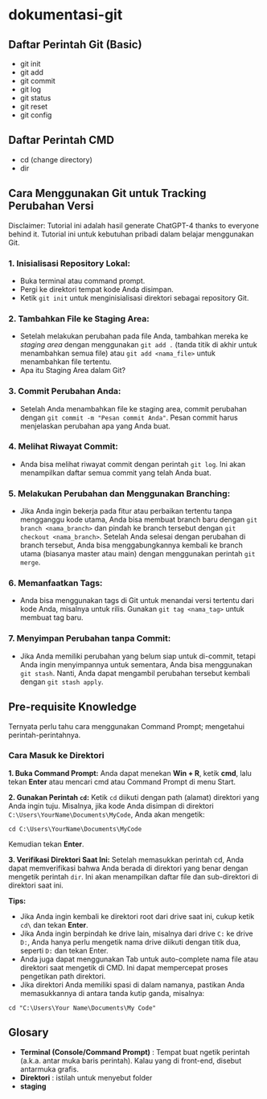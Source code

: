 # dokumentasi-git

## Daftar Perintah Git (Basic)
- git init
- git add
- git commit
- git log
- git status
- git reset
- git config

## Daftar Perintah CMD
- cd (change directory)
- dir 

## Cara Menggunakan Git untuk Tracking Perubahan Versi
Disclaimer: Tutorial ini adalah hasil generate ChatGPT-4 thanks to everyone behind it. Tutorial ini untuk kebutuhan pribadi dalam belajar menggunakan Git.

### 1. Inisialisasi Repository Lokal:

- Buka terminal atau command prompt.
- Pergi ke direktori tempat kode Anda disimpan.
- Ketik ```git init``` untuk menginisialisasi direktori sebagai repository Git.

### 2. Tambahkan File ke Staging Area:

- Setelah melakukan perubahan pada file Anda, tambahkan mereka ke _staging area_ dengan menggunakan ```git add .``` (tanda titik di akhir untuk menambahkan semua file) atau ```git add <nama_file>``` untuk menambahkan file tertentu.
- Apa itu Staging Area dalam Git?

### 3. Commit Perubahan Anda:

- Setelah Anda menambahkan file ke staging area, commit perubahan dengan ```git commit -m "Pesan commit Anda"```. Pesan commit harus menjelaskan perubahan apa yang Anda buat.

### 4. Melihat Riwayat Commit:

- Anda bisa melihat riwayat commit dengan perintah ```git log```. Ini akan menampilkan daftar semua commit yang telah Anda buat.

### 5. Melakukan Perubahan dan Menggunakan Branching:

- Jika Anda ingin bekerja pada fitur atau perbaikan tertentu tanpa mengganggu kode utama, Anda bisa membuat branch baru dengan ```git branch <nama_branch>``` dan pindah ke branch tersebut dengan ```git checkout <nama_branch>```.
Setelah Anda selesai dengan perubahan di branch tersebut, Anda bisa menggabungkannya kembali ke branch utama (biasanya master atau main) dengan menggunakan perintah ```git merge```.

### 6. Memanfaatkan Tags:

- Anda bisa menggunakan tags di Git untuk menandai versi tertentu dari kode Anda, misalnya untuk rilis. Gunakan ```git tag <nama_tag>``` untuk membuat tag baru.

### 7. Menyimpan Perubahan tanpa Commit:

- Jika Anda memiliki perubahan yang belum siap untuk di-commit, tetapi Anda ingin menyimpannya untuk sementara, Anda bisa menggunakan ```git stash```. Nanti, Anda dapat mengambil perubahan tersebut kembali dengan ```git stash apply```.

## Pre-requisite Knowledge
Ternyata perlu tahu cara menggunakan Command Prompt; mengetahui perintah-perintahnya. 

### Cara Masuk ke Direktori

**1. Buka Command Prompt:**
Anda dapat menekan **Win + R**, ketik **cmd**, lalu tekan **Enter** atau mencari cmd atau Command Prompt di menu Start.

**2. Gunakan Perintah ```cd```:**
Ketik ```cd``` diikuti dengan path (alamat) direktori yang Anda ingin tuju. Misalnya, jika kode Anda disimpan di direktori ```C:\Users\YourName\Documents\MyCode```, Anda akan mengetik:

```
cd C:\Users\YourName\Documents\MyCode
```
Kemudian tekan **Enter**.

**3. Verifikasi Direktori Saat Ini:**
Setelah memasukkan perintah cd, Anda dapat memverifikasi bahwa Anda berada di direktori yang benar dengan mengetik perintah ```dir```. Ini akan menampilkan daftar file dan sub-direktori di direktori saat ini.

**Tips:**
- Jika Anda ingin kembali ke direktori root dari drive saat ini, cukup ketik ```cd\``` dan tekan **Enter**.
- Jika Anda ingin berpindah ke drive lain, misalnya dari drive ```C:``` ke drive ```D:```, Anda hanya perlu mengetik nama drive diikuti dengan titik dua, seperti ```D:``` dan tekan Enter.
- Anda juga dapat menggunakan Tab untuk auto-complete nama file atau direktori saat mengetik di CMD. Ini dapat mempercepat proses pengetikan path direktori.
- Jika direktori Anda memiliki spasi di dalam namanya, pastikan Anda memasukkannya di antara tanda kutip ganda, misalnya:
```
cd "C:\Users\Your Name\Documents\My Code"
```
###

## Glosary
- **Terminal (Console/Command Prompt)** : Tempat buat ngetik perintah (a.k.a. antar muka baris perintah). Kalau yang di front-end, disebut antarmuka grafis.
- **Direktori** : istilah untuk menyebut folder
- **staging**
